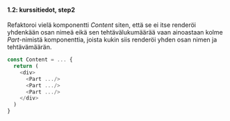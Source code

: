 #### 1.2: kurssitiedot, step2

Refaktoroi vielä komponentti  _Content_  siten, että se ei itse renderöi yhdenkään osan nimeä eikä sen tehtävälukumäärää vaan ainoastaan kolme  _Part_-nimistä komponenttia, joista kukin siis renderöi yhden osan nimen ja tehtävämäärän.

```js
const Content = ... {
  return (
    <div>
      <Part .../>
      <Part .../>
      <Part .../>
    </div>
  )
}
```
